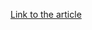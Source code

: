 [Link to the article](https://www.fortinet.com/blog/threat-research/lokibot-targets-microsoft-office-document-using-vulnerabilities-and-macros)
